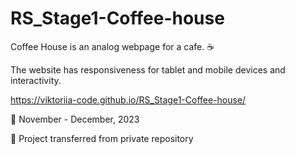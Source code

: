 # RS_Stage1-Coffee-house

Coffee House is an analog webpage for a cafe. :coffee:

The website has responsiveness for tablet and mobile devices and interactivity.

https://viktoriia-code.github.io/RS_Stage1-Coffee-house/

📅 November - December, 2023

📌 Project transferred from private repository
